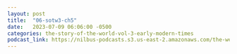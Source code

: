 ```yaml
---
layout: post
title:  "06-sotw3-ch5"
date:   2023-07-09 06:06:00 -0500
categories: the-story-of-the-world-vol-3-early-modern-times
podcast_link: https://nilbus-podcasts.s3.us-east-2.amazonaws.com/the-well-trained-mind/The%20Story%20of%20the%20World%20Vol.%203%20Early%20Modern%20Times/06-sotw3-ch5.mp3
---
```

